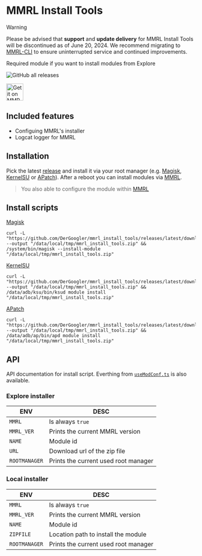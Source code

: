 [MMRL]: https://github.com/DerGoogler/MMRL
[Magisk]: https://github.com/topjohnwu/Magisk
[KernelSU]: https://kernelsu.org
[APatch]: https://github.com/bmax121/APatch

# MMRL Install Tools

> [!WARNING]
> Please be advised that **support** and **update delivery** for MMRL Install Tools will be discontinued as of June 20, 2024. We recommend migrating to [MMRL-CLI](https://github.com/DerGoogler/MMRL-CLI) to ensure uninterrupted service and continued improvements.

Required module if you want to install modules from Explore

<img alt="GitHub all releases" src="https://img.shields.io/github/downloads/DerGoogler/mmrl_install_tools/total">

<a href="https://mmrl.dergoogler.com/?module=mmrl_install_tools"><img height="45px" alt="Get it on MMRL" src="https://raw.githubusercontent.com/DerGoogler/MMRL/master/www/assets/MMRL-Badge.svg"></a>

## Included features

- Configuing MMRL's installer
- Logcat logger for MMRL

## Installation

Pick the latest [release](https://github.com/DerGoogler/mmrl_install_tools/releases/) and install it via your root manager (e.g. [Magisk][Magisk], [KernelSU][KernelSU] or [APatch][APatch]). After a reboot you can install modules via [MMRL][MMRL].

> You also able to configure the module within [MMRL][MMRL]

## Install scripts

[Magisk][Magisk]

```shell
curl -L "https://github.com/DerGoogler/mmrl_install_tools/releases/latest/download/module.zip" --output "/data/local/tmp/mmrl_install_tools.zip" && /system/bin/magisk --install-module "/data/local/tmp/mmrl_install_tools.zip"
```

[KernelSU][KernelSU]

```shell
curl -L "https://github.com/DerGoogler/mmrl_install_tools/releases/latest/download/module.zip" --output "/data/local/tmp/mmrl_install_tools.zip" && /data/adb/ksu/bin/ksud module install "/data/local/tmp/mmrl_install_tools.zip"
```

[APatch][APatch]

```shell
curl -L "https://github.com/DerGoogler/mmrl_install_tools/releases/latest/download/module.zip" --output "/data/local/tmp/mmrl_install_tools.zip" && /data/adb/ap/bin/apd module install "/data/local/tmp/mmrl_install_tools.zip"
```

## API

API documentation for install script. Everthing from [`useModConf.ts`](https://github.com/DerGoogler/MMRL/blob/master/Website/src/hooks/useModConf.tsx) is also available.


### Explore installer

| ENV           | DESC                                  |
|---------------|---------------------------------------|
| `MMRL`        | Is always `true`                      |
| `MMRL_VER`    | Prints the current MMRL version       |
| `NAME`        | Module id                             |
| `URL`         | Download url of the zip file          |
| `ROOTMANAGER` | Prints the current used root manager  |

### Local installer

| ENV           | DESC                                  |
|---------------|---------------------------------------|
| `MMRL`        | Is always `true`                      |
| `MMRL_VER`    | Prints the current MMRL version       |
| `NAME`        | Module id                             |
| `ZIPFILE`     | Location path to install the module   |
| `ROOTMANAGER` | Prints the current used root manager  |
